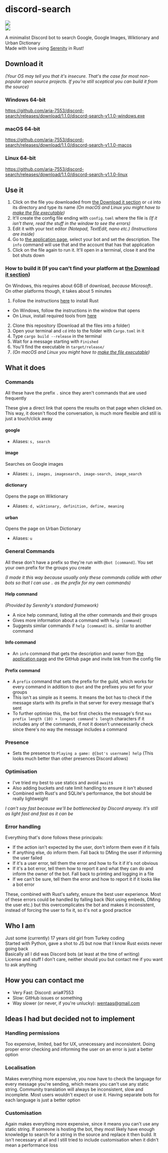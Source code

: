 # discord-search
[![](https://img.shields.io/static/v1?color=f48fb1&labelColor=f48fb1&label=discord&message=add%20to%20your%20server&logo=discord&logoColor=ffffff&style=for-the-badge)](https://discord.com/api/oauth2/authorize?client_id=752582273706098699&permissions=117824&scope=bot)  
[![](https://img.shields.io/static/v1?color=f48fb1&labelColor=f48fb1&label=discord‎‎‎‎‎‎‎‎‎‎‎‎‎‎‎‎‎‎&message=join%20my%20server&logo=discord&logoColor=ffffff&style=for-the-badge)](https://discord.gg/u6NyRUnNED)  

A minimalist Discord bot to search Google, Google Images, Wiktionary and Urban Dictionary  
Made with love using [Serenity](https://github.com/serenity-rs/serenity) in Rust!

## Download it

*(Your OS may tell you that it's insecure. That's the case for most non-popular open source projects. If you're still sceptical you can build it from the source)*

### Windows 64-bit
https://github.com/aria-7553/discord-search/releases/download/1.1.0/discord-search-v1.1.0-windows.exe
### macOS 64-bit
https://github.com/aria-7553/discord-search/releases/download/1.1.0/discord-search-v1.1.0-macos
### Linux 64-bit
https://github.com/aria-7553/discord-search/releases/download/1.1.0/discord-search-v1.1.0-linux

## Use it
1. Click on the file you downloaded from [the Download it section](#download-it) or `cd` into its directory and type its name *(On macOS and Linux you might have to [make the file executable](https://support.apple.com/en-nz/guide/terminal/apdd100908f-06b3-4e63-8a87-32e71241bab4/2.11/mac/11.0))*
2. It'll create the config file ending with `config.toml` where the file is *(If it isn't there, read the stuff in the window to see the errors)*
3. Edit it with your text editor *(Notepad, TextEdit, nano etc.)* *(Instructions are inside)*
3. Go to [the application page](https://discord.com/developers/applications), select your bot and set the description. The `info` command will use that and the account that has that application
4. Click on the file again to run it. It'll open in a terminal, close it and the bot shuts down

### How to build it (If you can't find your platform at [the Download it section](#download-it))
On Windows, this requires about 6GB of download, *because Microsoft..*  
On other platforms though, it takes about 5 minutes
1. Follow the instructions [here](https://www.rust-lang.org/tools/install) to install Rust
- On Windows, follow the instructions in the window that opens
- On Linux, install required tools from [here](https://ostechnix.com/install-development-tools-linux/)
2. Clone this repository (Download all the files into a folder)
3. Open your terminal and `cd` into to the folder with `Cargo.toml` in it
4. Type `cargo build --release` in the terminal
5. Wait for a message starting with `Finished`
6. You'll find the executable in `target/release/`
7. *(On macOS and Linux you might have to [make the file executable](https://support.apple.com/en-nz/guide/terminal/apdd100908f-06b3-4e63-8a87-32e71241bab4/2.11/mac/11.0))*

## What it does

### Commands
All these have the prefix `.` since they aren't commands that are used frequently

These give a direct link that opens the results on that page when clicked on. This way, it doesn't flood the conversation, is much more flexible and still is just a touch/click away

#### google
- Aliases: `s, search`

#### image
Searches on Google images
- Aliases: `i, images, imagesearch, image-search, image_search`

#### dictionary
Opens the page on Wiktionary
- Aliases: `d, wiktionary, definition, define, meaning`

#### urban
Opens the page on Urban Dictionary
- Aliases: `u`

### General Commands
All these don't have a prefix so they're run with `@bot [command]`. You set your own prefix for the groups you create

*(I made it this way because usually only these commands collide with other bots so that I can use `.` as the prefix for my own commands)*

#### Help command

*(Provided by Serenity's standard framework)*

- A nice help command, listing all the other commands and their groups
- Gives more information about a command with `help [command]`
- Suggests similar commands if `help [command]` is.. similar to another command

#### Info command
- An `info` command that gets the description and owner from [the application page](https://discord.com/developers/applications) and the GitHub page and invite link from the config file

#### Prefix command
- A `prefix` command that sets the prefix for the guild, which works for every command in addition to `@bot` and the prefixes you set for your groups
- This isn't as simple as it seems. It means the bot has to check if the message starts with its prefix in that server for every message that's sent
- To further optimise this, the bot first checks the message's first `max prefix length (10) + longest command's length` characters if it includes any of the commands, if not it doesn't unnecessarily check since there's no way the message includes a command

### Presence
- Sets the presence to `Playing a game: @[bot's username] help` (This looks much better than other presences Discord allows)

### Optimisation
- I've tried my best to use statics and avoid `await`s
- Also adding buckets and rate limit handling to ensure it isn't abused
- Combined with Rust's and SQLite's performance, the bot should be really lightweight

*I can't say fast because we'll be bottlenecked by Discord anyway. It's still as light fast and fast as it can be*

### Error handling
Everything that's done follows these principals:
- If the action isn't expected by the user, don't inform them even if it fails
- If anything else, do inform them. Fall back to DMing the user if informing the user failed
- If it's a user error, tell them the error and how to fix it if it's not obvious
- If it's a bot error, tell them how to report it and what they can do and inform the owner of the bot. Fall back to printing and logging in a file
- If we can't be sure, tell them the error and how to report it if it looks like a bot error  

These, combined with Rust's safety, ensure the best user experience. Most of these errors could be handled by falling back (Not using embeds, DMing the user etc.) but this overcomplicates the bot and makes it inconsistent, instead of forcing the user to fix it, so it's not a good practice

## Who I am
Just some (currently) 17 years old girl from Turkey coding  
Started with Python, gave a shot to JS but now that I know Rust exists never going back  
Basically all I did was Discord bots (at least at the time of writing)  
License and stuff I don't care, neither should you but contact me if you want to ask anything

## How you can contact me
- Very Fast: Discord: aria#7553
- Slow: GitHub issues or something
- Way slower (or never, if you're unlucky): wentaas@gmail.com


## Ideas I had but decided not to implement

### Handling permissions
Too expensive, limited, bad for UX, unnecessary and inconsistent. Doing proper error checking and informing the user on an error is just a better option

### Localisation
Makes everything more expensive, you now have to check the language for every message you're sending, which means you can't use any static string. Community translation will always be inconsistent, slow and incomplete. Most users wouldn't expect or use it. Having separate bots for each language is just a better option

### Customisation
Again makes everything more expensive, since it means you can't use any static string. If someone is hosting the bot, they most likely have enough knowledge to search for a string in the source and replace it then build. It isn't necessary at all and I still tried to include customisation when it didn't mean a performance loss
